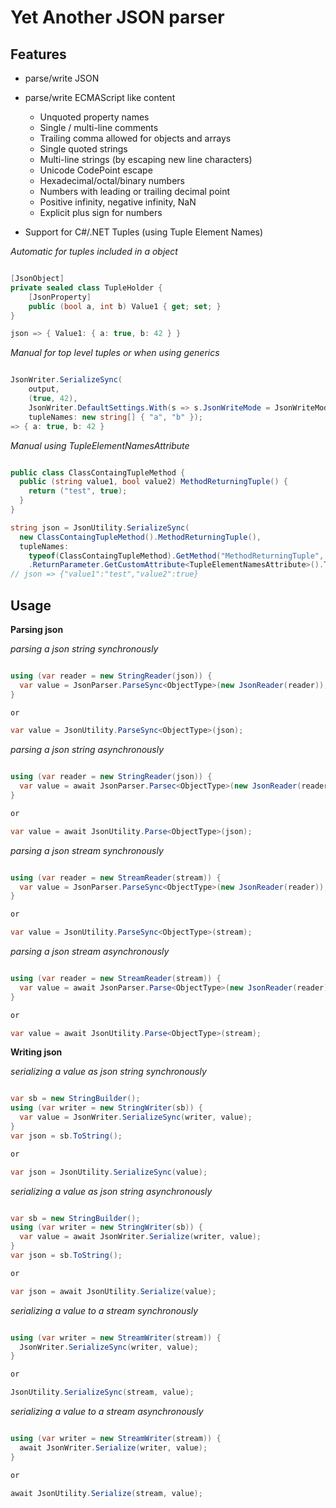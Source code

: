 # Yet Another JSON parser

## Features

* parse/write JSON
* parse/write ECMAScript like content
	* Unquoted property names
	* Single / multi-line comments
	* Trailing comma allowed for objects and arrays
	* Single quoted strings
	* Multi-line strings (by escaping new line characters)
	* Unicode CodePoint escape
	* Hexadecimal/octal/binary numbers
	* Numbers with leading or trailing decimal point
	* Positive infinity, negative infinity, NaN
	* Explicit plus sign for numbers

* Support for C#/.NET Tuples (using Tuple Element Names)

_Automatic for tuples included in a object_

```csharp

[JsonObject]
private sealed class TupleHolder {
	[JsonProperty]
	public (bool a, int b) Value1 { get; set; }
}

json => { Value1: { a: true, b: 42 } }

```

_Manual for top level tuples or when using generics_

```csharp

JsonWriter.SerializeSync(
    output,
    (true, 42),
    JsonWriter.DefaultSettings.With(s => s.JsonWriteMode = JsonWriteMode.ECMAScript),
    tupleNames: new string[] { "a", "b" });
=> { a: true, b: 42 }

```

_Manual using TupleElementNamesAttribute_

```csharp

public class ClassContaingTupleMethod {
  public (string value1, bool value2) MethodReturningTuple() {
    return ("test", true);
  }
}

string json = JsonUtility.SerializeSync(
  new ClassContaingTupleMethod().MethodReturningTuple(),
  tupleNames: 
    typeof(ClassContaingTupleMethod).GetMethod("MethodReturningTuple", BindingFlags.Instance | BindingFlags.Public)
    .ReturnParameter.GetCustomAttribute<TupleElementNamesAttribute>().TransformNames.ToArray());
// json => {"value1":"test","value2":true}

```

## Usage

**Parsing json**

_parsing a json string synchronously_
```csharp

using (var reader = new StringReader(json)) {
  var value = JsonParser.ParseSync<ObjectType>(new JsonReader(reader));
}

or

var value = JsonUtility.ParseSync<ObjectType>(json);

```

_parsing a json string asynchronously_

```csharp

using (var reader = new StringReader(json)) {
  var value = await JsonParser.Parsec<ObjectType>(new JsonReader(reader));
}

or

var value = await JsonUtility.Parse<ObjectType>(json);

```

_parsing a json stream synchronously_

```csharp

using (var reader = new StreamReader(stream)) {
  var value = JsonParser.ParseSync<ObjectType>(new JsonReader(reader));
}

or

var value = JsonUtility.ParseSync<ObjectType>(stream);

```

_parsing a json stream asynchronously_

```csharp

using (var reader = new StreamReader(stream)) {
  var value = await JsonParser.Parse<ObjectType>(new JsonReader(reader));
}

or

var value = await JsonUtility.Parse<ObjectType>(stream);

```

**Writing json**

_serializing a value as json string synchronously_
```csharp

var sb = new StringBuilder();
using (var writer = new StringWriter(sb)) {
  var value = JsonWriter.SerializeSync(writer, value);
}
var json = sb.ToString();

or

var json = JsonUtility.SerializeSync(value);

```

_serializing a value as json string asynchronously_

```csharp

var sb = new StringBuilder();
using (var writer = new StringWriter(sb)) {
  var value = await JsonWriter.Serialize(writer, value);
}
var json = sb.ToString();

or

var json = await JsonUtility.Serialize(value);

```

_serializing a value to a stream synchronously_

```csharp

using (var writer = new StreamWriter(stream)) {
  JsonWriter.SerializeSync(writer, value);
}

or

JsonUtility.SerializeSync(stream, value);

```

_serializing a value to a stream asynchronously_

```csharp

using (var writer = new StreamWriter(stream)) {
  await JsonWriter.Serialize(writer, value);
}

or

await JsonUtility.Serialize(stream, value);

```

